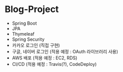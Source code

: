 # Blog-Project
- Spring Boot
- JPA
- Thymeleaf
- Spring Security
- 카카오 로그인 (직접 구현)
- 구글, 네이버 로그인 (적용 예정 : OAuth 라이브러리 사용)
- AWS 배포 (적용 예정 : EC2, RDS)
- CI/CD (적용 예정 : Travis(?), CodeDeploy)
